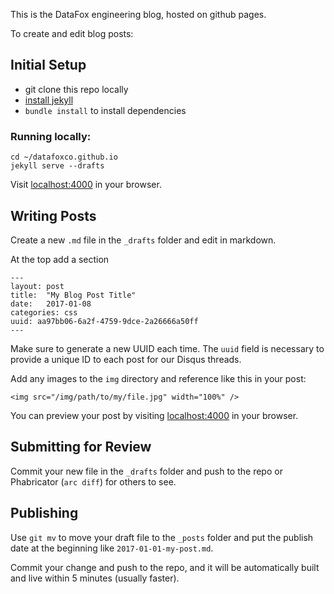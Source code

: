 This is the DataFox engineering blog, hosted on github pages.

To create and edit blog posts:

## Initial Setup

- git clone this repo locally
- [install jekyll](https://help.github.com/articles/setting-up-your-github-pages-site-locally-with-jekyll/)
- `bundle install` to install dependencies

### Running locally:

    cd ~/datafoxco.github.io
    jekyll serve --drafts

Visit [localhost:4000](http://localhost:4000) in your browser.

## Writing Posts

Create a new `.md` file in the `_drafts` folder and edit in markdown.

At the top add a section

    ---
    layout: post
    title:  "My Blog Post Title"
    date:   2017-01-08
    categories: css
    uuid: aa97bb06-6a2f-4759-9dce-2a26666a50ff
    ---

Make sure to generate a new UUID each time. The `uuid` field is necessary to provide a unique ID to each post for our Disqus threads.

Add any images to the `img` directory and reference like this in your post:

    <img src="/img/path/to/my/file.jpg" width="100%" />

You can preview your post by visiting [localhost:4000](http://localhost:4000) in your browser.


## Submitting for Review

Commit your new file in the `_drafts` folder and push to the repo or Phabricator (`arc diff`) for others to see.


## Publishing

Use `git mv` to move your draft file to the `_posts` folder and put the publish date at the beginning like `2017-01-01-my-post.md`.

Commit your change and push to the repo, and it will be automatically built and live within 5 minutes (usually faster).


